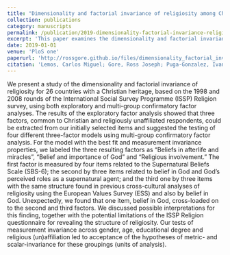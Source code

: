```yaml
---
title: "Dimensionality and factorial invariance of religiosity among Christians and the religiously unaffiliated: A cross-cultural analysis based on the International Social Survey Programme"
collection: publications
category: manuscripts
permalink: /publication/2019-dimensionality-factorial-invariance-religiosity
excerpt: 'This paper examines the dimensionality and factorial invariance of religiosity across different cultural contexts, focusing on Christians and the religiously unaffiliated.'
date: 2019-01-01
venue: 'PloS one'
paperurl: 'http://rossgore.github.io/files/dimensionality_factorial_invariance_religiosity.pdf'
citation: 'Lemos, Carlos Miguel; Gore, Ross Joseph; Puga-Gonzalez, Ivan; Shults, F LeRon. (2019). "Dimensionality and factorial invariance of religiosity among Christians and the religiously unaffiliated: A cross-cultural analysis based on the International Social Survey Programme". <i>PloS one</i>. 14(5), e0216352.'
---
```

We present a study of the dimensionality and factorial invariance of religiosity for 26 countries with a Christian heritage, based on the 1998 and 2008 rounds of the International Social Survey Programme (ISSP) Religion survey, using both exploratory and multi-group confirmatory factor analyses. The results of the exploratory factor analysis showed that three factors, common to Christian and religiously unaffiliated respondents, could be extracted from our initially selected items and suggested the testing of four different three-factor models using multi-group confirmatory factor analysis. For the model with the best fit and measurement invariance properties, we labeled the three resulting factors as “Beliefs in afterlife and miracles”, “Belief and importance of God” and “Religious involvement.” The first factor is measured by four items related to the Supernatural Beliefs Scale (SBS-6); the second by three items related to belief in God and God’s perceived roles as a supernatural agent; and the third one by three items with the same structure found in previous cross-cultural analyses of religiosity using the European Values Survey (ESS) and also by belief in God. Unexpectedly, we found that one item, belief in God, cross-loaded on to the second and third factors. We discussed possible interpretations for this finding, together with the potential limitations of the ISSP Religion questionnaire for revealing the structure of religiosity. Our tests of measurement invariance across gender, age, educational degree and religious (un)affiliation led to acceptance of the hypotheses of metric- and scalar-invariance for these groupings (units of analysis).